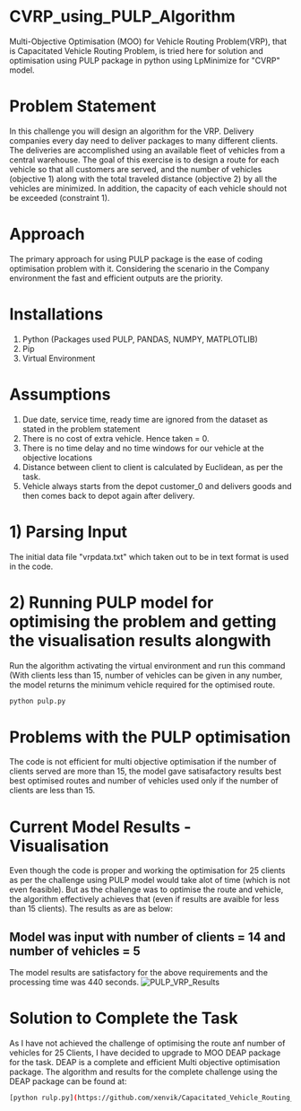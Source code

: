 # CVRP_using_PULP_Algorithm

Multi-Objective Optimisation (MOO) for Vehicle Routing Problem(VRP), that is Capacitated Vehicle Routing Problem, is tried here for solution and optimisation using PULP package in python using LpMinimize for "CVRP" model.


# Problem Statement
In this challenge you will design an algorithm for the VRP. Delivery companies every day
need to deliver packages to many different clients. The deliveries are accomplished using an
available fleet of vehicles from a central warehouse. The goal of this exercise is to design a
route for each vehicle so that all customers are served, and the number of vehicles
(objective 1) along with the total traveled distance (objective 2) by all the vehicles are
minimized. In addition, the capacity of each vehicle should not be exceeded (constraint 1).

# Approach
The primary approach for using PULP package is the ease of coding optimisation problem with it. Considering the scenario in the Company environment the fast and efficient outputs are the priority.

# Installations
1) Python (Packages used PULP, PANDAS, NUMPY, MATPLOTLIB)
2) Pip
3) Virtual Environment

# Assumptions
1) Due date, service time, ready time are ignored from the dataset as stated in the problem statement
2) There is no cost of extra vehicle. Hence taken = 0.
3) There is no time delay and no time windows for our vehicle at the objective locations
4) Distance between client to client is calculated by Euclidean, as per the task.
5) Vehicle always starts from the depot customer_0 and delivers goods and then comes back to depot again after delivery.

# 1) Parsing Input

The initial data file "vrpdata.txt" which taken out to be in text format is used in the code.

# 2) Running PULP model for optimising the problem and getting the visualisation results alongwith

Run the algorithm activating the virtual environment and run this command (With clients less than 15, number of vehicles can be given in any number, the model returns the minimum vehicle required for the optimised route.

```bash
python pulp.py
```

# Problems with the PULP optimisation
The code is not efficient for multi objective optimisation if the number of clients served are more than 15, the model gave satisafactory results best best optimised routes and number of vehicles used only if the number of clients are less than 15. 

# Current Model Results - Visualisation

Even though the code is proper and working the optimisation for 25 clients as per the challenge using PULP model would take alot of time (which is not even feasible). But as the challenge was to optimise the route and vehicle, the algorithm effectively achieves that (even if results are avaible for less than 15 clients). The results as are as below:

## Model was input with number of clients = 14 and number of vehicles = 5

The model results are satisfactory for the above requirements and the processing time was 440 seconds.
![PULP_VRP_Results](https://user-images.githubusercontent.com/55597813/172597603-a32db11a-9db6-466d-b976-efa775932356.png)

# Solution to Complete the Task

As  I have not achieved the challenge of optimising the route anf number of vehicles for 25 Clients, I have decided to upgrade to MOO DEAP package for the task. DEAP is a complete and efficient Multi objective optimisation package. 
The algorithm and results for the complete challenge using the DEAP package can be found at:

```bash
[python rulp.py](https://github.com/xenvik/Capacitated_Vehicle_Routing_Problem_DEAP)
```
